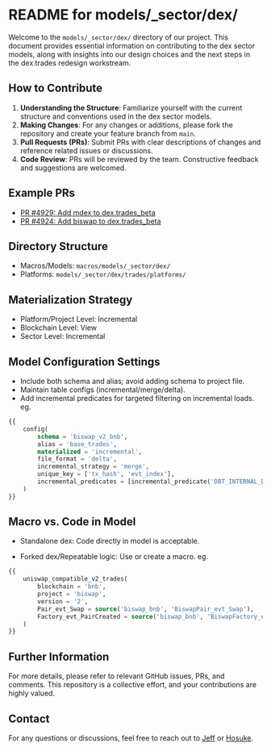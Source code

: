 # README for models/_sector/dex/

Welcome to the `models/_sector/dex/` directory of our project. This document provides essential information on contributing to the dex sector models, along with insights into our design choices and the next steps in the dex.trades redesign workstream.

## How to Contribute

1. **Understanding the Structure**: Familiarize yourself with the current structure and conventions used in the dex sector models.
2. **Making Changes**: For any changes or additions, please fork the repository and create your feature branch from `main`.
3. **Pull Requests (PRs)**: Submit PRs with clear descriptions of changes and reference related issues or discussions.
4. **Code Review**: PRs will be reviewed by the team. Constructive feedback and suggestions are welcomed.

## Example PRs

- [PR #4929: Add mdex to dex.trades_beta](https://github.com/duneanalytics/spellbook/pull/4929/files)
- [PR #4924: Add biswap to dex.trades_beta](https://github.com/duneanalytics/spellbook/pull/4924/files)

## Directory Structure

- Macros/Models: `macros/models/_sector/dex/`
- Platforms: `models/_sector/dex/trades/platforms/`

## Materialization Strategy

- Platform/Project Level: Incremental
- Blockchain Level: View
- Sector Level: Incremental

## Model Configuration Settings

- Include both schema and alias; avoid adding schema to project file.
- Maintain table configs (incremental/merge/delta).
- Add incremental predicates for targeted filtering on incremental loads.
eg.
```sql
{{
    config(
        schema = 'biswap_v2_bnb',
        alias = 'base_trades',
        materialized = 'incremental',
        file_format = 'delta',
        incremental_strategy = 'merge',
        unique_key = ['tx_hash', 'evt_index'],
        incremental_predicates = [incremental_predicate('DBT_INTERNAL_DEST.block_time')]
    )
}}
```

## Macro vs. Code in Model

- Standalone dex: Code directly in model is acceptable.

- Forked dex/Repeatable logic: Use or create a macro. eg.
```sql
{{
    uniswap_compatible_v2_trades(
        blockchain = 'bnb',
        project = 'biswap',
        version = '2',
        Pair_evt_Swap = source('biswap_bnb', 'BiswapPair_evt_Swap'),
        Factory_evt_PairCreated = source('biswap_bnb', 'BiswapFactory_evt_PairCreated')
    )
}}
```

## Further Information

For more details, please refer to relevant GitHub issues, PRs, and comments. This repository is a collective effort, and your contributions are highly valued.

## Contact

For any questions or discussions, feel free to reach out to [Jeff](https://github.com/jeff-dude) or [Hosuke](https://github.com/hosuke).
